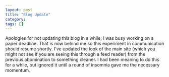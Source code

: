 ```yaml
---
layout: post
title: "Blog Update"
category: 
tags: []
---
```


Apologies for not updating this blog in a while; I was busy working on
a paper deadline. That is now behind me so this experiment in
communication should resume shortly. I've updated the look of the main
site (which you might not see if you are seeing this through a feed
reader) from the previous abomination to something cleaner. I had been
meaning to do this for a while, but ignored it until a round of
insomnia gave me the necessary momentum.
